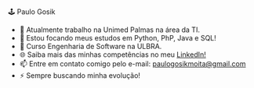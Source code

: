 🕹️ Paulo Gosik

- 🔭 Atualmente trabalho na Unimed Palmas na área da TI.
- 🌱 Estou focando meus estudos em Python, PhP, Java e SQL!
- 💬 Curso Engenharia de Software na ULBRA.
- 🌐 Saiba mais das minhas competências no meu [LinkedIn!](https://www.linkedin.com/in/paulogosik/)
- 📫 Entre em contato comigo pelo e-mail: paulogosikmoita@gmail.com
- ⚡ Sempre buscando minha evolução!
